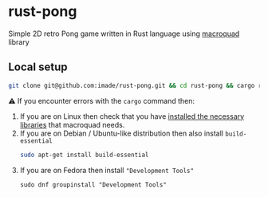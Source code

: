 # rust-pong
Simple 2D retro Pong game written in Rust language using [macroquad](https://github.com/not-fl3/macroquad) library

## Local setup
```sh
git clone git@github.com:imade/rust-pong.git && cd rust-pong && cargo run --release
```

⚠️ If you encounter errors with the `cargo` command then:

1. If you are on Linux then check that you have [installed the necessary libraries](https://github.com/not-fl3/macroquad#linux) that macroquad needs.
2. If you are on Debian / Ubuntu-like distribution then also install `build-essential`
    ```sh
    sudo apt-get install build-essential
    ```
3. If you are on Fedora then install `"Development Tools"`
    ```
    sudo dnf groupinstall "Development Tools"
    ```
